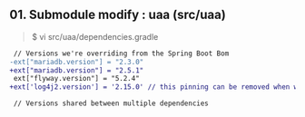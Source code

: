 ## 01. Submodule modify : uaa (src/uaa)

> $ vi src/uaa/dependencies.gradle
```diff
 // Versions we're overriding from the Spring Boot Bom
-ext["mariadb.version"] = "2.3.0"
+ext["mariadb.version"] = "2.5.1"
 ext["flyway.version"] = "5.2.4"
+ext['log4j2.version'] = '2.15.0' // this pinning can be removed when we bump to a spring boot version that has 2.15.0+ (due to CVE https://github.com/advisories/GHSA-jfh8-c2jp-5v3q in log4j < 2.15.0)

 // Versions shared between multiple dependencies
```
